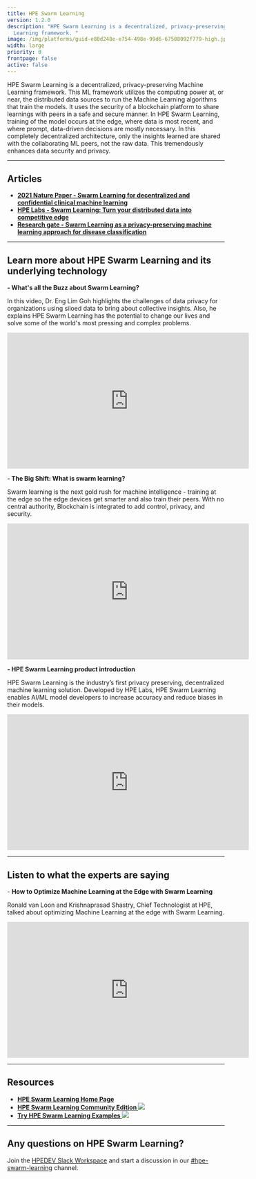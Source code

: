 ```yaml
---
title: HPE Swarm Learning
version: 1.2.0
description: "HPE Swarm Learning is a decentralized, privacy-preserving Machine
  Learning framework. "
image: /img/platforms/guid-e80d248e-e754-498e-99d6-67508092f779-high.jpg
width: large
priority: 0
frontpage: false
active: false
---
```

HPE Swarm Learning is a decentralized, privacy-preserving Machine Learning framework. This ML framework utilizes the computing power at, or near, the distributed data sources to run the Machine Learning algorithms that train the models. It uses the security of a blockchain platform to share learnings with peers in a safe and secure manner. In  HPE Swarm Learning, training of the model occurs at the edge, where data is most recent, and where prompt, data-driven decisions are mostly necessary. In this completely decentralized architecture, only the insights learned are shared with the collaborating ML peers, not the raw data. This tremendously enhances data security and privacy.

- - -

## Articles

* **[2﻿021 Nature Paper - Swarm Learning for decentralized and confidential clinical machine learning](https://www.nature.com/articles/s41586-021-03583-3)**
* **[HPE Labs - Swarm Learning: Turn your distributed data into competitive edge](https://www.hpe.com/psnow/doc/a50000344enw?jumpid=in_lit-psnow-red)**
* **[Research gate - Swarm Learning as a privacy-preserving machine learning approach for disease classification](https://www.researchgate.net/publication/342495847_Swarm_Learning_as_a_privacy-preserving_machine_learning_approach_for_disease_classification)**

- - -

## Learn more about HPE Swarm Learning and its underlying technology

**\-﻿ What's all the Buzz about Swarm Learning?**

In this video, Dr. Eng Lim Goh highlights the challenges of data privacy for organizations using siloed data to bring about collective insights. Also, he explains HPE Swarm Learning has the potential to change our lives and solve some of the world's most pressing and complex problems.

<iframe width="560" height="315" src="https://www.youtube.com/embed/JqwjyENd89I" title="YouTube video player" frameborder="0" allow="accelerometer; autoplay; clipboard-write; encrypted-media; gyroscope; picture-in-picture" allowfullscreen></iframe>

**\-﻿ The Big Shift: What is swarm learning?**

Swarm learning is the next gold rush for machine intelligence - training at the edge so the edge devices get smarter and also train their peers. With no central authority, Blockchain is integrated to add control, privacy, and security.

<iframe width="560" height="315" src="https://www.youtube.com/embed/6Fep6Lw5t-U" title="YouTube video player" frameborder="0" allow="accelerometer; autoplay; clipboard-write; encrypted-media; gyroscope; picture-in-picture" allowfullscreen></iframe>

**\-﻿ HPE Swarm Learning product introduction**

HPE Swarm Learning is the industry’s first privacy preserving, decentralized machine learning solution. Developed by HPE Labs, HPE Swarm Learning enables AI/ML model developers to increase accuracy and reduce biases in their models.

<iframe width="560" height="315" src="https://www.youtube.com/embed/ORujFJ1lVVw" title="YouTube video player" frameborder="0" allow="accelerometer; autoplay; clipboard-write; encrypted-media; gyroscope; picture-in-picture" allowfullscreen></iframe>

- - -

## Listen to what the experts are saying

\-﻿ **How to Optimize Machine Learning at the Edge with Swarm Learning**

Ronald van Loon and Krishnaprasad Shastry, Chief Technologist at HPE, talked about optimizing Machine Learning at the edge with Swarm Learning.

<iframe width="560" height="315" src="https://www.youtube.com/embed/paBt6nvyTHQ" title="YouTube video player" frameborder="0" allow="accelerometer; autoplay; clipboard-write; encrypted-media; gyroscope; picture-in-picture" allowfullscreen></iframe>

- - -

## Resources[](https://www.hpe.com/us/en/solutions/artificial-intelligence/swarm-learning.html)

* **[H﻿PE Swarm Learning Home Page](https://www.hpe.com/us/en/solutions/artificial-intelligence/swarm-learning.html)**
* [**HPE Swarm Learning Community Edition ![](Github)**](https://github.com/HewlettPackard/swarm-learning)
* [**Try HPE Swarm Learning Examples ![](GitHub)**](https://github.com/HewlettPackard/swarm-learning/tree/master/examples)

- - -

## Any questions on HPE Swarm Learning?

J﻿oin the [HPEDEV Slack Workspace](https://slack.hpedev.io/) and start a discussion in our [\#hpe-swarm-learning](https://hpedev.slack.com/archives/C04A5DK9TUK) channel.